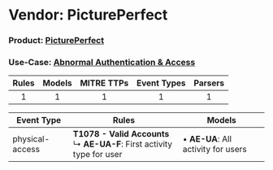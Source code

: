 Vendor: PicturePerfect
======================
### Product: [PicturePerfect](../ds_pictureperfect_pictureperfect.md)
### Use-Case: [Abnormal Authentication & Access](../../../../UseCases/uc_abnormal_authentication_&_access.md)

| Rules | Models | MITRE TTPs | Event Types | Parsers |
|:-----:|:------:|:----------:|:-----------:|:-------:|
|   1   |   1    |     1      |      1      |    1    |

| Event Type      | Rules                                                                            | Models                                  |
| --------------- | -------------------------------------------------------------------------------- | --------------------------------------- |
| physical-access | <b>T1078 - Valid Accounts</b><br> ↳ <b>AE-UA-F</b>: First activity type for user |  • <b>AE-UA</b>: All activity for users |